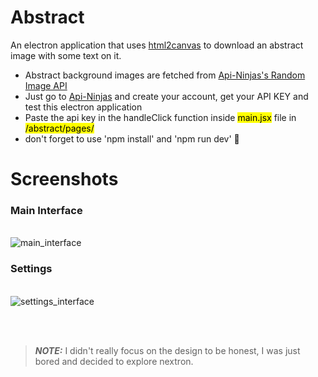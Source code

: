 # Abstract
An electron application that uses [html2canvas](https://github.com/niklasvh/html2canvas) to download an abstract image with some text on it. 

 - Abstract background images are fetched from [Api-Ninjas's Random Image API](https://api-ninjas.com/api/randomimage)
 - Just go to [Api-Ninjas](https://api-ninjas.com/) and create your account, get your API KEY and test this electron application
 - Paste the api key in the handleClick function inside <mark>main.jsx</mark> file in <mark>/abstract/pages/</mark>
 - don't forget to use 'npm install' and 'npm run dev' 🦧

# Screenshots

### Main Interface
\
![main_interface](https://i.imgur.com/1SUJHPK.png)


### Settings
\
![settings_interface](https://i.imgur.com/UwnGgOy.png)

<br><br>
> **_NOTE:_**  I didn't really focus on the design to be honest, I was just bored and decided to explore nextron.


